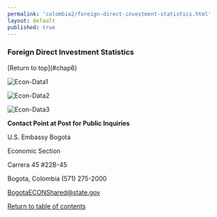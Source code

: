 ```yaml
--- 
permalink: 'colombia2/foreign-direct-investment-statistics.html' 
layout: default
published: true 
---
```

<h3 id="foreign-direct-investment-statistics">Foreign Direct Investment Statistics</h3> [Return to top](#chap6)

![Econ-Data1](../images/econ-data1.png)

![Econ-Data2](../images/econ-data2.png)

![Econ-Data3](../images/econ-data3.png)

**Contact Point at Post for Public Inquiries**

U.S. Embassy Bogota

Economic Section

Carrera 45 #22B-45

Bogota, Colombia (571) 275-2000

[BogotaECONShared@state.gov](BogotaECONShared@state.gov)


[Return to table of contents](#table-of-contents)

